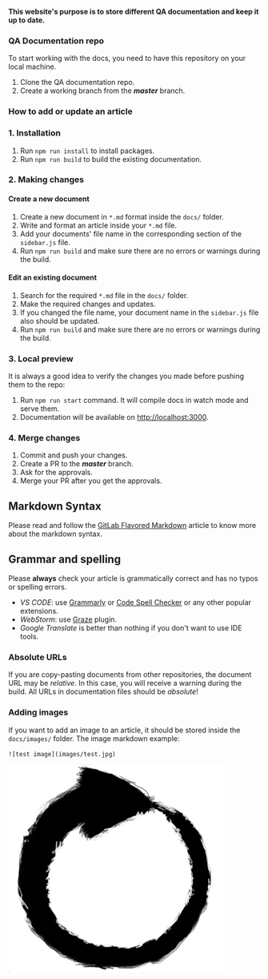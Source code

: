 **This website's purpose is to store different QA documentation and keep it up to date.**

### QA Documentation repo
To start working with the docs, you need to have this repository on your local machine.
1. Clone the QA documentation repo.
2. Create a working branch from the **_master_** branch.

### How to add or update an article

### 1. Installation
1. Run `npm run install` to install packages.
2. Run `npm run build` to build the existing documentation.

### 2. Making changes
#### Create a new document
1. Create a new document in `*.md` format inside the `docs/` folder.
2. Write and format an article inside your `*.md` file.
3. Add your documents' file name in the corresponding section of the `sidebar.js` file.
4. Run `npm run build` and make sure there are no errors or warnings during the build.

#### Edit an existing document
1. Search for the required `*.md` file in the `docs/` folder.
2. Make the required changes and updates.
3. If you changed the file name, your document name in the `sidebar.js` file also should be updated.
4. Run `npm run build` and make sure there are no errors or warnings during the build.

### 3. Local preview
It is always a good idea to verify the changes you made before pushing them to the repo:
1. Run `npm run start` command. It will compile docs in watch mode and serve them.
2. Documentation will be available on [http://localhost:3000](http://localhost:3000).

### 4. Merge changes
1. Commit and push your changes.
2. Create a PR to the **_master_** branch.
3. Ask for the approvals.
4. Merge your PR after you get the approvals. 

## Markdown Syntax
Please read and follow the [GitLab Flavored Markdown](https://docs.gitlab.com/ee/user/markdown.html) article to know more about the markdown syntax.

## Grammar and spelling
Please **always** check your article is grammatically correct and has no typos or spelling errors.
- *VS CODE*: use [Grammarly](https://marketplace.visualstudio.com/items?itemName=znck.grammarly) or [Code Spell Checker](https://marketplace.visualstudio.com/items?itemName=streetsidesoftware.code-spell-checker) or any other popular extensions.
- *WebStorm*: use [Graze](https://plugins.jetbrains.com/plugin/12175-grazie?_ga=2.215343255.1086528367.1673871545-251924261.1673871545) plugin.
- *Google Translate* is better than nothing if you don't want to use IDE tools.

### Absolute URLs
If you are copy-pasting documents from other repositories, the document URL may be *relative*. In this case, you will receive a warning during the build.
All URLs in documentation files should be *absolute*!

### Adding images
If you want to add an image to an article, it should be stored inside the `docs/images/` folder.
The image markdown example:
```
![test image](images/test.jpg)
```
![test image](images/test.jpg)